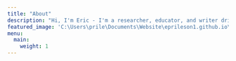 ```yaml
---
title: "About"
description: "Hi, I'm Eric - I'm a researcher, educator, and writer driven to learn about how species and ecosystems respond to human impacts and how people's actions can build resilient communities. I am excited to work with anyone interested in climate research, science communication, tools and designs for education. Many things spark my interest, so please contact me if you would like to collaborate!"
featured_image: 'C:\Users\prile\Documents\Website\eprileson1.github.io\images\enchants.jpg'
menu:
  main:
    weight: 1
---
```


